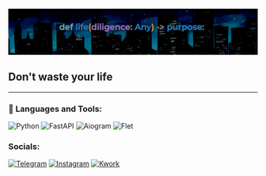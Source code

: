 [![Header](https://github.com/Sinder7/Sinder7/blob/main/assets/header.png)](https://github.com/Sinder7/Sinder7/)

## Don't waste your life

---

### 🧰 Languages and Tools:
![Python](https://img.shields.io/badge/-Python-090909?style=for-the-badge&logo=python&logoColor=47C5FB)
![FastAPI](https://img.shields.io/badge/-FastAPI-090909?style=for-the-badge&logo=fastapi&logoColor=1fad14)
![Aiogram](https://img.shields.io/badge/-Aiogram-090909?style=for-the-badge&logo=aiogram&logoColor=F8C52C)
![Flet](https://img.shields.io/badge/-Flet-090909?style=for-the-badge&logo=flet&logoColor=F88C00)

### Socials:
[![Telegram](https://img.shields.io/badge/-Telegram-090909?style=for-the-badge&logo=telegram&logoColor=27A0D9)](https://t.me/the_cybermania)
[![Instagram](https://img.shields.io/badge/-Instagram-090909?style=for-the-badge&logo=instagram&logoColor=B4068E)](https://www.instagram.com/alexeyshpavda)
[![Kwork](https://img.shields.io/badge/-Kwork-090909?style=for-the-badge&logo=kwork&logoColor=1C9DEB)](https://twitter.com/alexeyshpavda)
